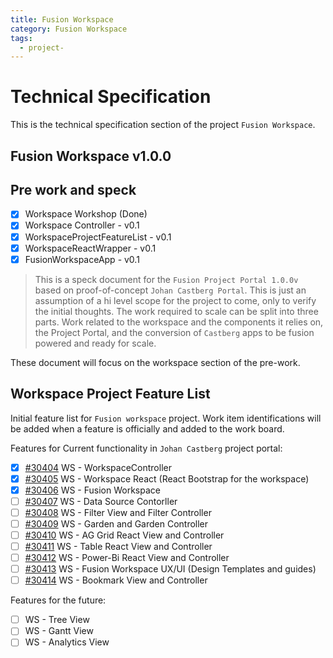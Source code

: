 ```yaml
---
title: Fusion Workspace
category: Fusion Workspace
tags:
  - project-
---
```


# Technical Specification

This is the technical specification section of the project `Fusion Workspace`.

## Fusion Workspace v1.0.0

## Pre work and speck

- [x] Workspace Workshop (Done)
- [x] Workspace Controller - v0.1
- [x] WorkspaceProjectFeatureList - v0.1
- [x] WorkspaceReactWrapper - v0.1
- [x] FusionWorkspaceApp - v0.1

> This is a speck document for the `Fusion Project Portal 1.0.0v` based on proof-of-concept `Johan Castberg Portal`. This is just an assumption of a hi level scope for the project to come, only to verify the initial thoughts.
> The work required to scale can be split into three parts. Work related to the workspace and the components it relies on, the Project Portal, and the conversion of `Castberg` apps to be fusion powered and ready for scale.

These document will focus on the workspace section of the pre-work.

## Workspace Project Feature List

Initial feature list for `Fusion workspace` project. Work item identifications will be added when a feature is officially and added to the work board.

Features for Current functionality in `Johan Castberg` project portal:

- [x] [#30404](https://statoil-proview.visualstudio.com/Fusion/_backlogs/backlog/Johan%20Castberg%20inn%20i%20Fusion/Epics/?workitem=30404) WS - WorkspaceController
- [x] [#30405](https://statoil-proview.visualstudio.com/Fusion/_backlogs/backlog/Johan%20Castberg%20inn%20i%20Fusion/Epics/?workitem=30405) WS - Workspace React (React Bootstrap for the workspace)
- [x] [#30406](https://statoil-proview.visualstudio.com/Fusion/_backlogs/backlog/Johan%20Castberg%20inn%20i%20Fusion/Epics/?workitem=30406) WS - Fusion Workspace
- [ ] [#30407](https://statoil-proview.visualstudio.com/Fusion/_backlogs/backlog/Johan%20Castberg%20inn%20i%20Fusion/Epics/?workitem=30407) WS - Data Source Contorller
- [ ] [#30408](https://statoil-proview.visualstudio.com/Fusion/_backlogs/backlog/Johan%20Castberg%20inn%20i%20Fusion/Epics/?workitem=30408) WS - Filter View and Filter Controller
- [ ] [#30409](https://statoil-proview.visualstudio.com/Fusion/_backlogs/backlog/Johan%20Castberg%20inn%20i%20Fusion/Epics/?workitem=30409) WS - Garden and Garden Controller
- [ ] [#30410](https://statoil-proview.visualstudio.com/Fusion/_backlogs/backlog/Johan%20Castberg%20inn%20i%20Fusion/Epics/?workitem=30410) WS - AG Grid React View and Controller
- [ ] [#30411](https://statoil-proview.visualstudio.com/Fusion/_backlogs/backlog/Johan%20Castberg%20inn%20i%20Fusion/Epics/?workitem=30411) WS - Table React View and Controller
- [ ] [#30412](https://statoil-proview.visualstudio.com/Fusion/_backlogs/backlog/Johan%20Castberg%20inn%20i%20Fusion/Epics/?workitem=30412) WS - Power-Bi React View and Controller
- [ ] [#30413](https://statoil-proview.visualstudio.com/Fusion/_backlogs/backlog/Johan%20Castberg%20inn%20i%20Fusion/Epics/?workitem=30413) WS - Fusion Workspace UX/UI (Design Templates and guides)
- [ ] [#30414](https://statoil-proview.visualstudio.com/Fusion/_backlogs/backlog/Johan%20Castberg%20inn%20i%20Fusion/Epics/?workitem=30414) WS - Bookmark View and Controller

Features for the future:

- [ ] WS - Tree View
- [ ] WS - Gantt View
- [ ] WS - Analytics View
